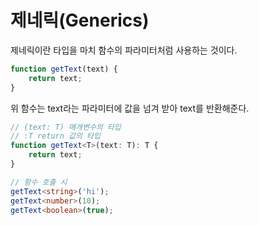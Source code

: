 # 제네릭(Generics)

제네릭이란 타입을 마치 함수의 파라미터처럼 사용하는 것이다.

```ts
function getText(text) {
    return text;
}
```

위 함수는 text라는 파라미터에 값을 넘겨 받아 text를 반환해준다.

```ts
// (text: T) 매개변수의 타입
// :T return 값의 타입
function getText<T>(text: T): T {
    return text;
}

// 함수 호출 시 
getText<string>('hi');
getText<number>(10);
getText<boolean>(true);
```



